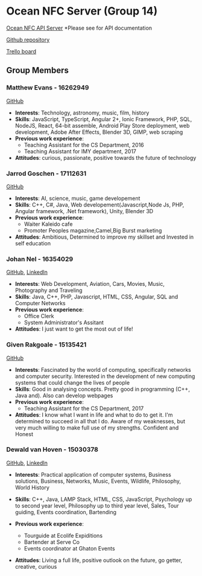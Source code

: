 # Ocean NFC Server (Group 14)

<a href="https://protected-inlet-56552.herokuapp.com/" target="_blank">Ocean NFC API Server</a> *Please see for API documentation

<a href="https://github.com/ocean-nfc/ocean-nfc-server" target="_blank">Github repository</a>

<a href="https://trello.com/b/DyWaguQT/ocean-nfc" target="_blank">Trello board</a>

## Group Members

### Matthew Evans - 16262949
<a href="https://github.com/EvansMatthew97" target="_blank">GitHub</a>
- __Interests__: Technology, astronomy, music, film, history
- __Skills__: JavaScript, TypeScript, Angular 2+, Ionic Framework, PHP, SQL, NodeJS, React, 64-bit assemble, Android Play Store deployment, web development, Adobe After Effects, Blender 3D, GIMP, web scraping
- __Previous work experience__:
  - Teaching Assistant for the CS Department, 2016
  - Teaching Assistant for IMY department, 2017
- __Attitudes__: curious, passionate, positive towards the future of technology

### Jarrod Goschen - 17112631
<a href="https://github.com/wolwe1" target="_blank">GitHub</a>
- __Interests__: AI, science, music, game developement
- __Skills__: C++, C#, Java, Web developement(Javascript,Node Js, PHP, Angular framework, .Net framework), Unity, Blender 3D
- __Previous work experience__:
  - Waiter Kaleido cafe
  - Promoter Peoples magazine,Camel,Big Burst marketing
- __Attitudes__: Ambitious, Determined to improve my skillset and Invested in self education


### Johan Nel	- 16354029
<a href="https://github.com/Jtfnel" target="_blank">GitHub</a>, <a href="https://www.linkedin.com/in/johantfnel/" target="_blank">LinkedIn</a>
- __Interests__: Web Development, Aviation, Cars, Movies, Music, Photography and Traveling
- __Skills__: Java, C++, PHP, Javascript, HTML, CSS, Angular, SQL and Computer Networks
- __Previous work experience__:
  - Office Clerk
  - System Administrator&#39;s Assitant
- __Attitudes__: I just want to get the most out of life!

### Given Rakgoale - 15135421
<a href="https://github.com/Given-Rakgoale" target="_blank">GitHub</a>
- __Interests__: Fascinated by the world of computing, specifically networks and computer security. Interested in the development of new computing systems that could change the lives of people
- __Skills__: Good in analysing concepts. Pretty good in programming (C++, Java and). Also can develop webpages
- __Previous work experience__:
  - Teaching Assistant for the CS Department, 2017
- __Attitudes__:  I know what I want in life and what to do to get it. I&#39;m determined to succeed in all that I do. Aware of my weaknesses, but very much willing to make full use of my strengths. Confident and Honest

### Dewald van Hoven - 15030378
<a href="https://github.com/u15030378" target="_blank">GitHub</a>, <a href="https://www.linkedin.com/in/dewald-van-hoven-6a8921130/" target="_blank">LinkedIn</a>
- __Interests__: Practical application of computer systems,  Business solutions, Business, Networks, Music, Events, Wildlife, Philosophy, World History

- __Skills__: C++, Java, LAMP Stack, HTML, CSS, JavaScript, Psychology up to second year level, Philosophy up to third year level, Sales, Tour guiding, Events coordination, Bartending

- __Previous work experience__: 
    - Tourguide at Ecolife Expiditions
    - Bartender at Serve Co
    - Events coordinator at Ghaton Events
    
- __Attitudes__: Living a full life, positive outlook on the future, go getter, creative, curious
